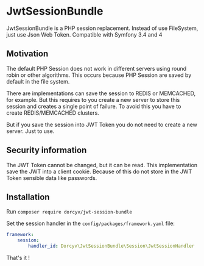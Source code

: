 # JwtSessionBundle

JwtSessionBundle is a PHP session replacement. Instead of use FileSystem, just use Json Web Token.
Compatible with Symfony 3.4 and 4

## Motivation
The default PHP Session does not work in different servers using round robin or other algorithms. This occurs because PHP Session are saved by default in the file system.

There are implementations can save the session to REDIS or MEMCACHED, for example. But this requires to you create a new server to store this session and creates a single point of failure. To avoid this you have to create REDIS/MEMCACHED clusters.

But if you save the session into JWT Token you do not need to create a new server. Just to use.

## Security information
The JWT Token cannot be changed, but it can be read. This implementation save the JWT into a client cookie.
Because of this do not store in the JWT Token sensible data like passwords.

## Installation
Run `composer require dorcyv/jwt-session-bundle`

Set the session handler in the `config/packages/framework.yaml` file:
```yaml
framework:
    session:
        handler_id: Dorcyv\JwtSessionBundle\Session\JwtSessionHandler
```
That's it !
